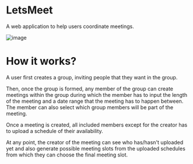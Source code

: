 # LetsMeet
A web application to help users coordinate meetings.

![image](https://user-images.githubusercontent.com/95256337/193784196-5555207a-81b6-4f9a-91e0-4d196b1f512a.png)

# How it works?

A user first creates a group, inviting people that they want in the group. 

Then, once the group is formed, any member of the group can create meetings within the group during which the member has to input the length of the meeting and a date range that the meeting has to happen between. The member can also select which group members will be part of the meeting. 

Once a meeting is created, all included members except for the creator has to upload a schedule of their availability. 

At any point, the creator of the meeting can see who has/hasn't uploaded yet and also generate possible meeting slots from the uploaded schedules from which they can choose the final meeting slot. 
